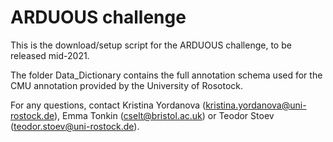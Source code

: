 # ARDUOUS challenge

This is the download/setup script for the ARDUOUS challenge, to be released mid-2021.

The folder Data_Dictionary contains the full annotation schema used for the CMU annotation provided by the University of Rosotock.  

For any questions, contact Kristina Yordanova (kristina.yordanova@uni-rostock.de), Emma Tonkin (cselt@bristol.ac.uk) or Teodor Stoev (teodor.stoev@uni-rostock.de).
